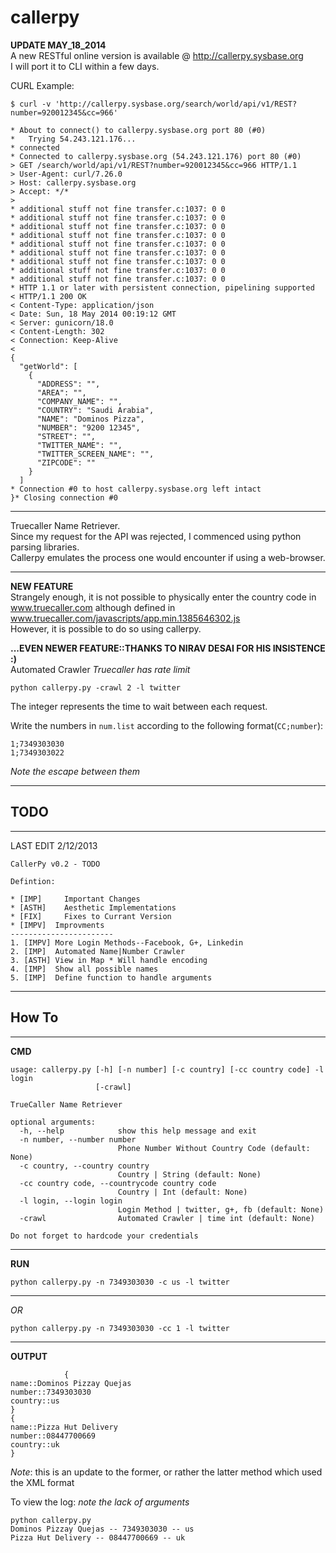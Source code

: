 callerpy
======== 

**UPDATE MAY_18_2014**  
A new RESTful online version is available @ http://callerpy.sysbase.org  
I will port it to CLI within a few days.

CURL Example:
```
$ curl -v 'http://callerpy.sysbase.org/search/world/api/v1/REST?number=920012345&cc=966'

* About to connect() to callerpy.sysbase.org port 80 (#0)
*   Trying 54.243.121.176...
* connected
* Connected to callerpy.sysbase.org (54.243.121.176) port 80 (#0)
> GET /search/world/api/v1/REST?number=920012345&cc=966 HTTP/1.1
> User-Agent: curl/7.26.0
> Host: callerpy.sysbase.org
> Accept: */*
> 
* additional stuff not fine transfer.c:1037: 0 0
* additional stuff not fine transfer.c:1037: 0 0
* additional stuff not fine transfer.c:1037: 0 0
* additional stuff not fine transfer.c:1037: 0 0
* additional stuff not fine transfer.c:1037: 0 0
* additional stuff not fine transfer.c:1037: 0 0
* additional stuff not fine transfer.c:1037: 0 0
* additional stuff not fine transfer.c:1037: 0 0
* additional stuff not fine transfer.c:1037: 0 0
* HTTP 1.1 or later with persistent connection, pipelining supported
< HTTP/1.1 200 OK
< Content-Type: application/json
< Date: Sun, 18 May 2014 00:19:12 GMT
< Server: gunicorn/18.0
< Content-Length: 302
< Connection: Keep-Alive
< 
{
  "getWorld": [
    {
      "ADDRESS": "", 
      "AREA": "", 
      "COMPANY_NAME": "", 
      "COUNTRY": "Saudi Arabia", 
      "NAME": "Dominos Pizza", 
      "NUMBER": "9200 12345", 
      "STREET": "", 
      "TWITTER_NAME": "", 
      "TWITTER_SCREEN_NAME": "", 
      "ZIPCODE": ""
    }
  ]
* Connection #0 to host callerpy.sysbase.org left intact
}* Closing connection #0

```
*** 

Truecaller Name Retriever.  
Since my request for the API was rejected, I commenced using python parsing libraries.  
Callerpy emulates the process one would encounter if using a web-browser.

***
**NEW FEATURE**  
Strangely enough, it is not possible to physically enter the country code in www.truecaller.com although defined in www.truecaller.com/javascripts/app.min.1385646302.js  
However, it is possible to do so using callerpy.  

**...EVEN NEWER FEATURE::THANKS TO NIRAV DESAI FOR HIS INSISTENCE :)**  
Automated Crawler
*Truecaller has rate limit*
```
python callerpy.py -crawl 2 -l twitter
```  
The integer represents the time to wait between each request.  

Write the numbers in ```num.list``` according to the following format(```CC;number```):  
```
1;7349303030
1;7349303022
```
*Note the escape between them*

***
TODO
--------
***
LAST EDIT 2/12/2013
```  
CallerPy v0.2 - TODO
  
Defintion: 

* [IMP]     Important Changes 
* [ASTH]    Aesthetic Implementations  
* [FIX]     Fixes to Currant Version  
* [IMPV]  Improvments
-----------------------
1. [IMPV] More Login Methods--Facebook, G+, Linkedin  
2. [IMP]  Automated Name|Number Crawler  
3. [ASTH] View in Map * Will handle encoding  
4. [IMP]  Show all possible names  
5. [IMP]  Define function to handle arguments
```
***
How To
-----
***
**CMD**
```
usage: callerpy.py [-h] [-n number] [-c country] [-cc country code] -l login
                   [-crawl]

TrueCaller Name Retriever

optional arguments:
  -h, --help            show this help message and exit
  -n number, --number number
                        Phone Number Without Country Code (default: None)
  -c country, --country country
                        Country | String (default: None)
  -cc country code, --countrycode country code
                        Country | Int (default: None)
  -l login, --login login
                        Login Method | twitter, g+, fb (default: None)
  -crawl                Automated Crawler | time int (default: None)

Do not forget to hardcode your credentials

```
***
**RUN**
```
python callerpy.py -n 7349303030 -c us -l twitter  
```
***
*OR*
```
python callerpy.py -n 7349303030 -cc 1 -l twitter
```
***
**OUTPUT**
```
            {
name::Dominos Pizzay Quejas
number::7349303030
country::us
}
{
name::Pizza Hut Delivery
number::08447700669
country::uk
}

```
*Note*: this is an update to the former, or rather the latter method which used the XML format  
  
To view the log: *note the lack of arguments*
```
python callerpy.py
Dominos Pizzay Quejas -- 7349303030 -- us
Pizza Hut Delivery -- 08447700669 -- uk
```


